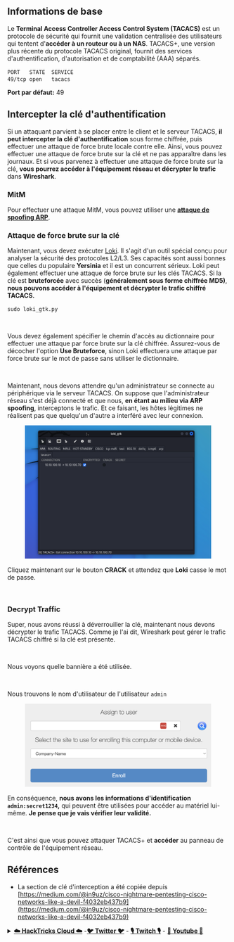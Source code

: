 ## Informations de base

Le **Terminal Access Controller Access Control System (TACACS)** est un protocole de sécurité qui fournit une validation centralisée des utilisateurs qui tentent d'**accéder à un routeur ou à un NAS**. TACACS+, une version plus récente du protocole TACACS original, fournit des services d'authentification, d'autorisation et de comptabilité (AAA) séparés.
```
PORT   STATE  SERVICE
49/tcp open   tacacs
```
**Port par défaut:** 49

## Intercepter la clé d'authentification

Si un attaquant parvient à se placer entre le client et le serveur TACACS, **il peut intercepter la clé d'authentification** sous forme chiffrée, puis effectuer une attaque de force brute locale contre elle. Ainsi, vous pouvez effectuer une attaque de force brute sur la clé et ne pas apparaître dans les journaux. Et si vous parvenez à effectuer une attaque de force brute sur la clé, **vous pourrez accéder à l'équipement réseau et décrypter le trafic** dans **Wireshark**.

### MitM

Pour effectuer une attaque MitM, vous pouvez utiliser une [**attaque de spoofing ARP**](../generic-methodologies-and-resources/pentesting-network/#arp-spoofing).

### Attaque de force brute sur la clé

Maintenant, vous devez exécuter [Loki](https://c0decafe.de/svn/codename\_loki/trunk/). Il s'agit d'un outil spécial conçu pour analyser la sécurité des protocoles L2/L3. Ses capacités sont aussi bonnes que celles du populaire **Yersinia** et il est un concurrent sérieux. Loki peut également effectuer une attaque de force brute sur les clés TACACS. Si la clé est **bruteforcée** avec succès (**généralement sous forme chiffrée MD5)**, **nous pouvons accéder à l'équipement et décrypter le trafic chiffré TACACS.**
```
sudo loki_gtk.py
```
<figure><img src="../.gitbook/assets/image (31) (2).png" alt=""><figcaption></figcaption></figure>

Vous devez également spécifier le chemin d'accès au dictionnaire pour effectuer une attaque par force brute sur la clé chiffrée. Assurez-vous de décocher l'option **Use Bruteforce**, sinon Loki effectuera une attaque par force brute sur le mot de passe sans utiliser le dictionnaire.

<figure><img src="../.gitbook/assets/image (11) (2).png" alt=""><figcaption></figcaption></figure>

Maintenant, nous devons attendre qu'un administrateur se connecte au périphérique via le serveur TACACS. On suppose que l'administrateur réseau s'est déjà connecté et que nous, **en étant au milieu via ARP spoofing**, interceptons le trafic. Et ce faisant, les hôtes légitimes ne réalisent pas que quelqu'un d'autre a interféré avec leur connexion.

<figure><img src="../.gitbook/assets/image (8) (2) (3).png" alt=""><figcaption></figcaption></figure>

Cliquez maintenant sur le bouton **CRACK** et attendez que **Loki** casse le mot de passe.

<figure><img src="../.gitbook/assets/image (17) (2).png" alt=""><figcaption></figcaption></figure>

### Decrypt Traffic

Super, nous avons réussi à déverrouiller la clé, maintenant nous devons décrypter le trafic TACACS. Comme je l'ai dit, Wireshark peut gérer le trafic TACACS chiffré si la clé est présente.

<figure><img src="../.gitbook/assets/image (28) (1).png" alt=""><figcaption></figcaption></figure>

Nous voyons quelle bannière a été utilisée.

<figure><img src="../.gitbook/assets/image (24) (1) (2).png" alt=""><figcaption></figcaption></figure>

Nous trouvons le nom d'utilisateur de l'utilisateur `admin`

<figure><img src="../.gitbook/assets/image (7) (1) (1).png" alt=""><figcaption></figcaption></figure>

En conséquence, **nous avons les informations d'identification `admin:secret1234`,** qui peuvent être utilisées pour accéder au matériel lui-même. **Je pense que je vais vérifier leur validité.**

<figure><img src="../.gitbook/assets/image (19) (2).png" alt=""><figcaption></figcaption></figure>

C'est ainsi que vous pouvez attaquer TACACS+ et **accéder** au panneau de contrôle de l'équipement réseau.

## Références

* La section de clé d'interception a été copiée depuis [https://medium.com/@in9uz/cisco-nightmare-pentesting-cisco-networks-like-a-devil-f4032eb437b9](https://medium.com/@in9uz/cisco-nightmare-pentesting-cisco-networks-like-a-devil-f4032eb437b9)

<details>

<summary><a href="https://cloud.hacktricks.xyz/pentesting-cloud/pentesting-cloud-methodology"><strong>☁️ HackTricks Cloud ☁️</strong></a> -<a href="https://twitter.com/hacktricks_live"><strong>🐦 Twitter 🐦</strong></a> - <a href="https://www.twitch.tv/hacktricks_live/schedule"><strong>🎙️ Twitch 🎙️</strong></a> - <a href="https://www.youtube.com/@hacktricks_LIVE"><strong>🎥 Youtube 🎥</strong></a></summary>

* Travaillez-vous dans une entreprise de **cybersécurité** ? Voulez-vous voir votre **entreprise annoncée dans HackTricks** ? ou voulez-vous avoir accès à la **dernière version de PEASS ou télécharger HackTricks en PDF** ? Consultez les [**PLANS D'ABONNEMENT**](https://github.com/sponsors/carlospolop)!
* Découvrez [**The PEASS Family**](https://opensea.io/collection/the-peass-family), notre collection exclusive de [**NFTs**](https://opensea.io/collection/the-peass-family)
* Obtenez le [**swag officiel PEASS & HackTricks**](https://peass.creator-spring.com)
* **Rejoignez le** [**💬**](https://emojipedia.org/speech-balloon/) [**groupe Discord**](https://discord.gg/hRep4RUj7f) ou le [**groupe telegram**](https://t.me/peass) ou **suivez** moi sur **Twitter** [**🐦**](https://github.com/carlospolop/hacktricks/tree/7af18b62b3bdc423e11444677a6a73d4043511e9/\[https:/emojipedia.org/bird/README.md)[**@carlospolopm**](https://twitter.com/hacktricks\_live)**.**
* **Partagez vos astuces de piratage en soumettant des PR au** [**repo hacktricks**](https://github.com/carlospolop/hacktricks) **et au** [**repo hacktricks-cloud**](https://github.com/carlospolop/hacktricks-cloud).

</details>
